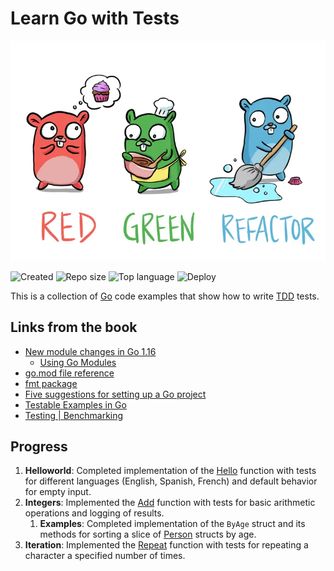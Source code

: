 # Learn Go with Tests

[![Learn Go with Tests](assets/tdd_go.webp)](https://quii.gitbook.io/learn-go-with-tests)

![Created](https://img.shields.io/date/1732961863.svg?style=flat-square&logo=github)
![Repo size](https://img.shields.io/github/repo-size/Searge/tdd_go?style=flat-square)
![Top language](https://img.shields.io/github/languages/top/Searge/tdd_go?style=flat-square)
![Deploy](https://github.com/Searge/tdd_go/workflows/test-and-build/badge.svg?branch=main&style=flat-square)

This is a collection of [Go](https://golang.org) code examples that show how to write [TDD](https://en.wikipedia.org/wiki/Test-driven_development) tests.

## Links from the book

- [New module changes in Go 1.16](https://go.dev/blog/go116-module-changes)
  - [Using Go Modules](https://go.dev/blog/using-go-modules)
- [go.mod file reference](https://go.dev/doc/modules/gomod-ref)
- [fmt package](https://pkg.go.dev/fmt#hdr-Printing)
- [Five suggestions for setting up a Go project](https://dave.cheney.net/2014/12/01/five-suggestions-for-setting-up-a-go-project)
- [Testable Examples in Go](https://go.dev/blog/examples)
- [Testing | Benchmarking](https://pkg.go.dev/testing#hdr-Benchmarks)

## Progress

1. **Helloworld**: Completed implementation of the [Hello](helloworld/hello.go#L15-L21) function with tests for different languages (English, Spanish, French) and default behavior for empty input.
2. **Integers**: Implemented the [Add](integers/adder.go#L6-L13) function with tests for basic arithmetic operations and logging of results.
   1. **Examples**: Completed implementation of the `ByAge` struct and its methods for sorting a slice of [Person](examples/sort_test.go#L8-L15) structs by age.
3. **Iteration**: Implemented the [Repeat](iteration/repeat.go#L3-L9) function with tests for repeating a character a specified number of times.
